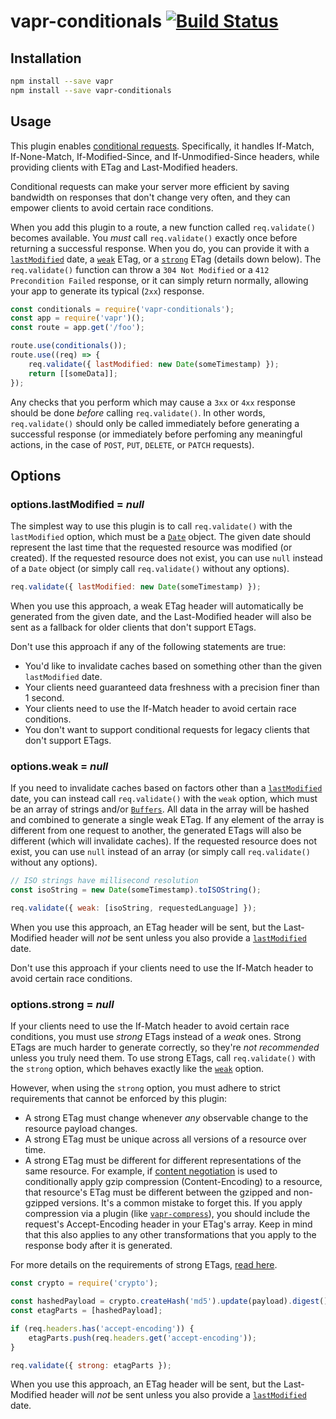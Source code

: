 # vapr-conditionals [![Build Status](https://travis-ci.org/JoshuaWise/vapr-conditionals.svg?branch=master)](https://travis-ci.org/JoshuaWise/vapr-conditionals)

## Installation

```bash
npm install --save vapr
npm install --save vapr-conditionals
```

## Usage

This plugin enables [conditional requests](https://developer.mozilla.org/en-US/docs/Web/HTTP/Conditional_requests). Specifically, it handles If-Match, If-None-Match, If-Modified-Since, and If-Unmodified-Since headers, while providing clients with ETag and Last-Modified headers.

Conditional requests can make your server more efficient by saving bandwidth on responses that don't change very often, and they can empower clients to avoid certain race conditions.

When you add this plugin to a route, a new function called `req.validate()` becomes available. You *must* call `req.validate()` exactly once before returning a successful response. When you do, you can provide it with a [`lastModified`](#optionslastmodified--null) date, a [`weak`](#optionsweak--null) ETag, or a [`strong`](#optionsstrong--null) ETag (details down below). The `req.validate()` function can throw a `304 Not Modified` or a `412 Precondition Failed` response, or it can simply return normally, allowing your app to generate its typical (`2xx`) response.

```js
const conditionals = require('vapr-conditionals');
const app = require('vapr')();
const route = app.get('/foo');

route.use(conditionals());
route.use((req) => {
	req.validate({ lastModified: new Date(someTimestamp) });
	return [[someData]];
});
```

Any checks that you perform which may cause a `3xx` or `4xx` response should be done *before* calling `req.validate()`. In other words, `req.validate()` should only be called immediately before generating a successful response (or immediately before perfoming any meaningful actions, in the case of `POST`, `PUT`, `DELETE`, or `PATCH` requests).

## Options

### options.lastModified = *null*

The simplest way to use this plugin is to call `req.validate()` with the `lastModified` option, which must be a [`Date`](https://developer.mozilla.org/en-US/docs/Web/JavaScript/Reference/Global_Objects/Date) object. The given date should represent the last time that the requested resource was modified (or created). If the requested resource does not exist, you can use `null` instead of a `Date` object (or simply call `req.validate()` without any options).

```js
req.validate({ lastModified: new Date(someTimestamp) });
```

When you use this approach, a weak ETag header will automatically be generated from the given date, and the Last-Modified header will also be sent as a fallback for older clients that don't support ETags.

Don't use this approach if any of the following statements are true:

- You'd like to invalidate caches based on something other than the given `lastModified` date.
- Your clients need guaranteed data freshness with a precision finer than 1 second.
- Your clients need to use the If-Match header to avoid certain race conditions.
- You don't want to support conditional requests for legacy clients that don't support ETags.

### options.weak = *null*

If you need to invalidate caches based on factors other than a [`lastModified`](#optionslastmodified--null) date, you can instead call `req.validate()` with the `weak` option, which must be an array of strings and/or [`Buffers`](https://nodejs.org/api/buffer.html). All data in the array will be hashed and combined to generate a single weak ETag. If any element of the array is different from one request to another, the generated ETags will also be different (which will invalidate caches). If the requested resource does not exist, you can use `null` instead of an array (or simply call `req.validate()` without any options).

```js
// ISO strings have millisecond resolution
const isoString = new Date(someTimestamp).toISOString();

req.validate({ weak: [isoString, requestedLanguage] });
```

When you use this approach, an ETag header will be sent, but the Last-Modified header will *not* be sent unless you also provide a [`lastModified`](#optionslastmodified--null) date.

Don't use this approach if your clients need to use the If-Match header to avoid certain race conditions.

### options.strong = *null*

If your clients need to use the If-Match header to avoid certain race conditions, you must use *strong* ETags instead of a *weak* ones. Strong ETags are much harder to generate correctly, so they're *not recommended* unless you truly need them. To use strong ETags, call `req.validate()` with the `strong` option, which behaves exactly like the [`weak`](#optionsweak--null) option.

However, when using the `strong` option, you must adhere to strict requirements that cannot be enforced by this plugin:

- A strong ETag must change whenever *any* observable change to the resource payload changes.
- A strong ETag must be unique across all versions of a resource over time.
- A strong ETag must be different for different representations of the same resource. For example, if [content negotiation](https://tools.ietf.org/html/rfc7231#section-3.4) is used to conditionally apply gzip compression (Content-Encoding) to a resource, that resource's ETag must be different between the gzipped and non-gzipped versions. It's a common mistake to forget this. If you apply compression via a plugin (like [`vapr-compress`](https://github.com/JoshuaWise/vapr-compress)), you should include the request's Accept-Encoding header in your ETag's array. Keep in mind that this also applies to any other transformations that you apply to the response body after it is generated.

For more details on the requirements of strong ETags, [read here](https://tools.ietf.org/html/rfc7232#section-2.1).

```js
const crypto = require('crypto');

const hashedPayload = crypto.createHash('md5').update(payload).digest();
const etagParts = [hashedPayload];

if (req.headers.has('accept-encoding')) {
	etagParts.push(req.headers.get('accept-encoding'));
}

req.validate({ strong: etagParts });
```

When you use this approach, an ETag header will be sent, but the Last-Modified header will *not* be sent unless you also provide a [`lastModified`](#optionslastmodified--null) date.
